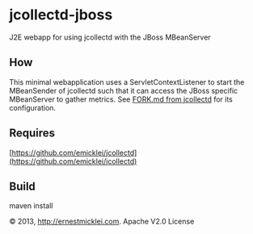 jcollectd-jboss
===============

J2E webapp for using jcollectd with the JBoss MBeanServer

## How

This minimal webapplication uses a ServletContextListener to start the MBeanSender of jcollectd such that it can access the JBoss specific MBeanServer to gather metrics. See [FORK.md from jcollectd](https://github.com/emicklei/jcollectd/blob/master/FORK.md) for its configuration.

## Requires

 [https://github.com/emicklei/jcollectd](https://github.com/emicklei/jcollectd)

## Build

 maven install

&copy; 2013, http://ernestmicklei.com. Apache V2.0 License